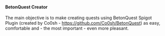 #### BetonQuest Creator
The main objective is to make creating quests using BetonQuest Spigot Plugin (created by Co0sh - https://github.com/Co0sh/BetonQuest)
as easy, comfortable and - the most important - even more pleasant.

